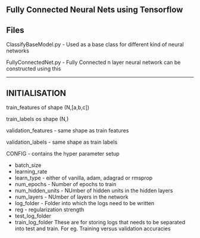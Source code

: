 Fully Connected Neural Nets using Tensorflow 
------------------------------------------------------------------------------------------------
Files 
------------------------------------------------------------------------------------------------
ClassifyBaseModel.py - Used as a base class for different kind of neural networks 

FullyConnectedNet.py - Fully Connected n layer neural network can be constructed using this 

------------------------------------------------------------------------------------------------
INITIALISATION 
------------------------------------------------------------------------------------------------
train_features of shape (N,[a,b,c])


train_labels os shape (N,)


validation_features - same shape as train features 


validation_labels - same shape as train labels 


CONFIG - contains the hyper parameter setup 

- batch_size
- learning_rate
- learn_type - either of vanilla, adam, adagrad or rmsprop
- num_epochs - Number of epochs to train 
- num_hidden_units - NUmber of hidden units in the hidden layers 
- num_layers - NUmber of  layers in the network 
- log_folder - Folder into which the logs need to be written
- reg - regularization strength
- test_log_folder 
- train_log_folder
  These are for storing logs  that needs to be separated into
  test and train. For eg. Training versus validation accuracies
